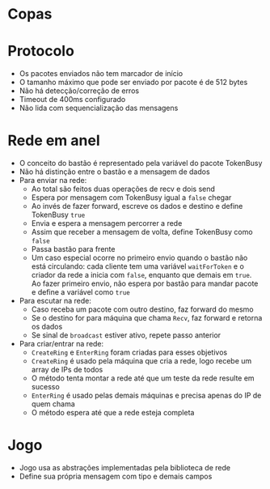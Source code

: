 # Copas

# Protocolo

- Os pacotes enviados não tem marcador de início
- O tamanho máximo que pode ser enviado por pacote é de 512 bytes
- Não há detecção/correção de erros
- Timeout de 400ms configurado
- Não lida com sequencialização das mensagens

# Rede em anel

- O conceito do bastão é representado pela variável do pacote TokenBusy
- Não há distinção entre o bastão e a mensagem de dados
- Para enviar na rede:
  - Ao total são feitos duas operações de recv e dois send
  - Espera por mensagem com TokenBusy igual a `false` chegar
  - Ao invés de fazer forward, escreve os dados e destino e define TokenBusy `true`
  - Envia e espera a mensagem percorrer a rede
  - Assim que receber a mensagem de volta, define TokenBusy como `false`
  - Passa bastão para frente
  - Um caso especial ocorre no primeiro envio quando o bastão não está circulando:
    cada cliente tem uma variável `waitForToken` e o criador da rede a inicia com
    `false`, enquanto que demais em `true`. Ao fazer primeiro envio, não espera
    por bastão para mandar pacote e define a variável como `true`
- Para escutar na rede:
  - Caso receba um pacote com outro destino, faz forward do mesmo
  - Se o destino for para máquina que chama `Recv`, faz forward e retorna os dados
  - Se sinal de `broadcast` estiver ativo, repete passo anterior
- Para criar/entrar na rede:
  - `CreateRing` e `EnterRing` foram criadas para esses objetivos
  - `CreateRing` é usado pela máquina que cria a rede, logo recebe um array de IPs de todos
  - O método tenta montar a rede até que um teste da rede resulte em sucesso
  - `EnterRing` é usado pelas demais máquinas e precisa apenas do IP de quem chama
  - O método espera até que a rede esteja completa

# Jogo

- Jogo usa as abstrações implementadas pela biblioteca de rede
- Define sua própria mensagem com tipo e demais campos
